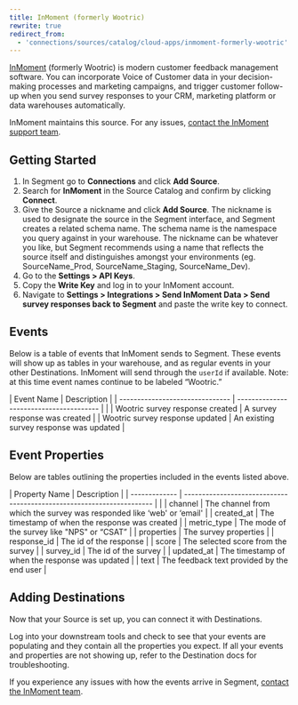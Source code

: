 ```yaml
---
title: InMoment (formerly Wootric)
rewrite: true
redirect_from:
  - 'connections/sources/catalog/cloud-apps/inmoment-formerly-wootric'
---
```


[InMoment](https://wootric.com/?utm_source=segmentio&utm_medium=docs&utm_campaign=partners) (formerly Wootric) is modern customer feedback management software. You can incorporate Voice of Customer data in your decision-making processes and marketing campaigns, and trigger customer follow-up when you send survey responses to your CRM, marketing platform or data warehouses automatically.

InMoment maintains this source. For any issues, [contact the InMoment support team](mailto:support@wootric.com).

## Getting Started

1. In Segment go to **Connections** and click **Add Source**.
2. Search for **InMoment** in the Source Catalog and confirm by clicking **Connect**.
3. Give the Source a nickname and click **Add Source**. The nickname is used to designate the source in the Segment interface, and Segment creates a related schema name. The schema name is the namespace you query against in your warehouse. The nickname can be whatever you like, but Segment recommends using a name that reflects the source itself and distinguishes amongst your environments (eg. SourceName_Prod, SourceName_Staging, SourceName_Dev).
4. Go to the **Settings > API Keys**. 
5. Copy the **Write Key** and log in to your InMoment account. 
6. Navigate to **Settings > Integrations > Send InMoment Data > Send survey responses back to Segment** and paste the write key to connect.

## Events

Below is a table of events that InMoment sends to Segment. These events will show up as tables in your warehouse, and as regular events in your other Destinations. InMoment will send through the `userId` if available. Note: at this time event names continue to be labeled “Wootric.”


| Event Name                      | Description                             |
| ------------------------------- | --------------------------------------- |  |
| Wootric survey response created | A survey response was created           |
| Wootric survey response updated | An existing survey response was updated |

## Event Properties

Below are tables outlining the properties included in the events listed above.

| Property Name | Description                                                           |
| ------------- | --------------------------------------------------------------------- |  |
| channel       | The channel from which the survey was responded like ‘web' or ‘email' |
| created_at    | The timestamp of when the response was created                        |
| metric_type   | The mode of the survey like "NPS" or “CSAT”                           |
| properties    | The survey properties                                                 |
| response_id   | The id of the response                                                |
| score         | The selected score from the survey                                    |
| survey_id     | The id of the survey                                                  |
| updated_at    | The timestamp of when the response was updated                        |
| text          | The feedback text provided by the end user                            |


## Adding Destinations

Now that your Source is set up, you can connect it with Destinations.

Log into your downstream tools and check to see that your events are populating and they contain all the properties you expect. If all your events and properties are not showing up, refer to the Destination docs for troubleshooting.

If you experience any issues with how the events arrive in Segment, [contact the InMoment team](mailto:support@wootric.com).
